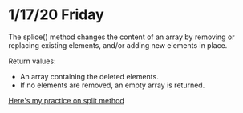 # 1/17/20 Friday 

The splice() method changes the content of an array by removing or replacing existing elements, and/or adding new elements in place. 

Return values:
  - An array containing the deleted elements. 
  - If no elements are removed, an empty array is returned. 

[Here's my practice on split method](../exercise/splice-review.js)


